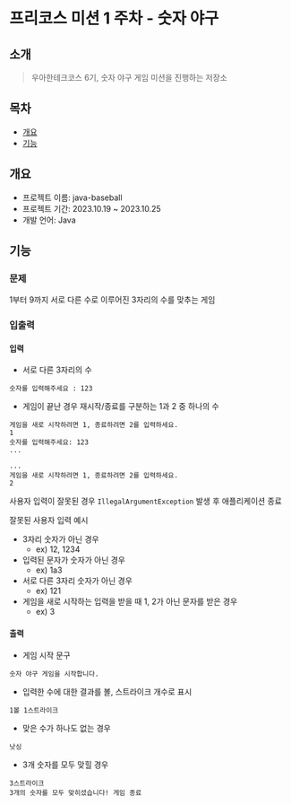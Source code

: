 # 프리코스 미션 1 주차 - 숫자 야구

## 소개

> 우아한테크코스 6기, 숫자 야구 게임 미션을 진행하는 저장소

## 목차

* [개요](#개요)
* [기능](#기능)

## 개요

* 프로젝트 이름: java-baseball
* 프로젝트 기간: 2023.10.19 ~ 2023.10.25
* 개발 언어: Java

## 기능

### 문제

1부터 9까지 서로 다른 수로 이루어진 3자리의 수를 맞추는 게임

### 입출력

#### 입력

* 서로 다른 3자리의 수

```
숫자를 입력해주세요 : 123
```

* 게임이 끝난 경우 재시작/종료를 구분하는 1과 2 중 하나의 수

```
게임을 새로 시작하려면 1, 종료하려면 2를 입력하세요.  
1  
숫자를 입력해주세요: 123  
...
```

```
...  
게임을 새로 시작하려면 1, 종료하려면 2를 입력하세요.  
2
```

사용자 입력이 잘못된 경우 `IllegalArgumentException` 발생 후 애플리케이션 종료

잘못된 사용자 입력 예시

* 3자리 숫자가 아닌 경우
    * ex) 12, 1234
* 입력된 문자가 숫자가 아닌 경우
    * ex) 1a3
* 서로 다른 3자리 숫자가 아닌 경우
    * ex) 121
* 게임을 새로 시작하는 입력을 받을 때 1, 2가 아닌 문자를 받은 경우
    * ex) 3

#### 출력

* 게임 시작 문구

```
숫자 야구 게임을 시작합니다.
```

* 입력한 수에 대한 결과를 볼, 스트라이크 개수로 표시

```
1볼 1스트라이크
```

* 맞은 수가 하나도 없는 경우

```
낫싱
```

* 3개 숫자를 모두 맞힐 경우

```
3스트라이크
3개의 숫자를 모두 맞히셨습니다! 게임 종료
```